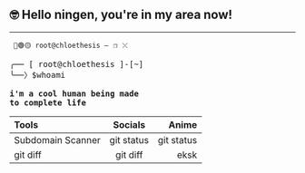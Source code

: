 ## 🤓 Hello ningen, you're in my area now!

<hr>

<code> 🔴🟢🟡    root@chloethesis    —⠀❐⠀⤬ </code>

<pre>
╭── [ root@chloethesis ]-[~]
╰──〉$whoami
 
<b>i'm a cool human being made 
to complete life</b>
</pre>

 | Tools | Socials | Anime |
| :---         |     :---:      |          ---: |
| Subdomain Scanner   | git status     | git status    |
| git diff     | git diff       |eksk      |
